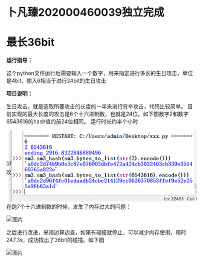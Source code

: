 # **卜凡臻202000460039独立完成**

# 最长36bit

**运行指导：**

这个python文件运行后需要输入一个数字，用来指定进行多长的生日攻击，单位是4bit，输入6相当于进行24bit的生日攻击

**项目说明：**

生日攻击，就是选取所要攻击的长度的一半来进行穷举攻击，代码比较简单。
目前实现的最大长度的攻击是6个十六进制数，也就是24位。如下图数字2和数字6543616的hash值的前24位相同。
运行时长约半个小时

![This is an image](https://github.com/Bufanzhen/chuangxin_project/blob/main/SM3/the%20na%C3%AFve%20birthday%20attack%20with%20python/%E5%9B%BE%E7%89%87.png)
在跑7个十六进制数的时候，发生了内存过大的问题：

![图片](https://user-images.githubusercontent.com/71548447/181870162-9b4c5216-2787-4922-bd54-adcc5fa51691.png)

之后进行改进，采用边算边查，如果有碰撞就停止，可以减少内存使用，用时247.3s，成功找出了36bit的碰撞。如下图

![图片](https://user-images.githubusercontent.com/71548447/181870497-5d451dbf-cb56-421f-9eae-6cc335eaeee9.png)

